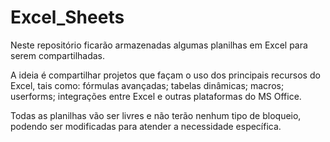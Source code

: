 # Excel_Sheets

Neste repositório ficarão armazenadas algumas planilhas em Excel para serem compartilhadas.

A ideia é compartilhar projetos que façam o uso dos principais recursos do Excel, tais como: fórmulas avançadas; tabelas dinâmicas; macros; userforms; integrações entre Excel e outras plataformas do MS Office.

Todas as planilhas vão ser livres e não terão nenhum tipo de bloqueio, podendo ser modificadas para atender a necessidade específica.
